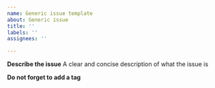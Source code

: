 ```yaml
---
name: Generic issue template
about: Generic issue
title: ''
labels: ''
assignees: ''

---
```


**Describe the issue**
A clear and concise description of what the issue is

**Do not forget to add a tag**
